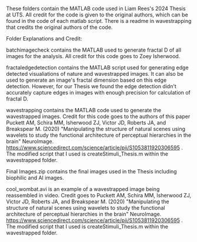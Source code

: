 These folders contain the MATLAB code used in Liam Rees's 2024 Thesis at UTS. All credit for the code is given to the original authors, which can be found in the code of each matlab script. There is a readme in wavestrapping that credits the original authors of the code. 

Folder Explanations and Credit:

batchimagecheck contains the MATLAB used to generate fractal D of all images for the analysis. All credit for this code goes to Zoey Isherwood. 

fractaledgedetection contains the MATLAB script used for generating edge detected visualiations of nature and wavestrapped images. It can also be used to generate an image's fractal dimension based on this edge detection. However, for our Thesis we found the edge detection didn't accurately capture edges in images with enough precision for calculation of fractal D. 

wavestrapping contains the MATLAB code used to generate the wavestrapped images. Credit for this code goes to the authors of this paper Puckett AM, Schira MM, Isherwood ZJ, Victor JD, Roberts JA, and Breakspear M. (2020) "Manipulating the structure of natural scenes using wavelets to study the functional architecture of perceptual hierarchies in the brain" NeuroImage. https://www.sciencedirect.com/science/article/pii/S1053811920306595 . The modified script that I used is createStimuli_Thesis.m within the wavestrapped folder. 

Final Images.zip contains the final images used in the Thesis including biophilic and AI images. 

cool_wombat.avi is an example of a wavestrapped image being reassembled in video. Credit goes to Puckett AM, Schira MM, Isherwood ZJ, Victor JD, Roberts JA, and Breakspear M. (2020) "Manipulating the structure of natural scenes using wavelets to study the functional architecture of perceptual hierarchies in the brain" NeuroImage. https://www.sciencedirect.com/science/article/pii/S1053811920306595 . The modified script that I used is createStimuli_Thesis.m within the wavestrapped folder. 
